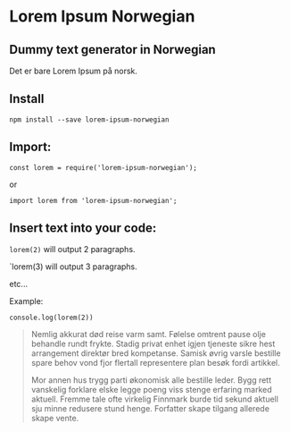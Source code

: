 # Lorem Ipsum Norwegian

## Dummy text generator in Norwegian

Det er bare Lorem Ipsum på norsk.

## Install

`npm install --save lorem-ipsum-norwegian`

## Import:

`const lorem = require('lorem-ipsum-norwegian');`

or

`import lorem from 'lorem-ipsum-norwegian';`

## Insert text into your code:

`lorem(2)` will output 2 paragraphs.

`lorem(3) will output 3 paragraphs.

etc...

Example:

`console.log(lorem(2))`

> Nemlig akkurat død reise varm samt. Følelse omtrent pause olje behandle rundt frykte. Stadig privat enhet igjen tjeneste sikre hest arrangement direktør bred kompetanse. Samisk øvrig varsle bestille spare behov vond fjor flertall representere plan besøk fordi artikkel.
>
> Mor annen hus trygg parti økonomisk alle bestille leder. Bygg rett vanskelig forklare elske legge poeng viss stenge erfaring marked aktuell. Fremme tale ofte virkelig Finnmark burde tid sekund aktuell sju minne redusere stund henge. Forfatter skape tilgang allerede skape vente.

